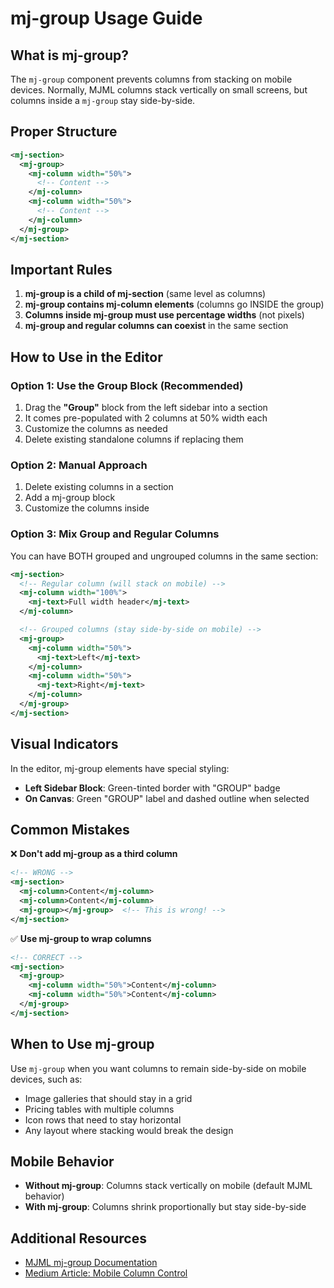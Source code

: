 # mj-group Usage Guide

## What is mj-group?

The `mj-group` component prevents columns from stacking on mobile devices. Normally, MJML columns stack vertically on small screens, but columns inside a `mj-group` stay side-by-side.

## Proper Structure

```xml
<mj-section>
  <mj-group>
    <mj-column width="50%">
      <!-- Content -->
    </mj-column>
    <mj-column width="50%">
      <!-- Content -->
    </mj-column>
  </mj-group>
</mj-section>
```

## Important Rules

1. **mj-group is a child of mj-section** (same level as columns)
2. **mj-group contains mj-column elements** (columns go INSIDE the group)
3. **Columns inside mj-group must use percentage widths** (not pixels)
4. **mj-group and regular columns can coexist** in the same section

## How to Use in the Editor

### Option 1: Use the Group Block (Recommended)
1. Drag the **"Group"** block from the left sidebar into a section
2. It comes pre-populated with 2 columns at 50% width each
3. Customize the columns as needed
4. Delete existing standalone columns if replacing them

### Option 2: Manual Approach
1. Delete existing columns in a section
2. Add a mj-group block
3. Customize the columns inside

### Option 3: Mix Group and Regular Columns
You can have BOTH grouped and ungrouped columns in the same section:

```xml
<mj-section>
  <!-- Regular column (will stack on mobile) -->
  <mj-column width="100%">
    <mj-text>Full width header</mj-text>
  </mj-column>

  <!-- Grouped columns (stay side-by-side on mobile) -->
  <mj-group>
    <mj-column width="50%">
      <mj-text>Left</mj-text>
    </mj-column>
    <mj-column width="50%">
      <mj-text>Right</mj-text>
    </mj-column>
  </mj-group>
</mj-section>
```

## Visual Indicators

In the editor, mj-group elements have special styling:

- **Left Sidebar Block**: Green-tinted border with "GROUP" badge
- **On Canvas**: Green "GROUP" label and dashed outline when selected

## Common Mistakes

❌ **Don't add mj-group as a third column**
```xml
<!-- WRONG -->
<mj-section>
  <mj-column>Content</mj-column>
  <mj-column>Content</mj-column>
  <mj-group></mj-group>  <!-- This is wrong! -->
</mj-section>
```

✅ **Use mj-group to wrap columns**
```xml
<!-- CORRECT -->
<mj-section>
  <mj-group>
    <mj-column width="50%">Content</mj-column>
    <mj-column width="50%">Content</mj-column>
  </mj-group>
</mj-section>
```

## When to Use mj-group

Use `mj-group` when you want columns to remain side-by-side on mobile devices, such as:

- Image galleries that should stay in a grid
- Pricing tables with multiple columns
- Icon rows that need to stay horizontal
- Any layout where stacking would break the design

## Mobile Behavior

- **Without mj-group**: Columns stack vertically on mobile (default MJML behavior)
- **With mj-group**: Columns shrink proportionally but stay side-by-side

## Additional Resources

- [MJML mj-group Documentation](https://documentation.mjml.io/#mj-group)
- [Medium Article: Mobile Column Control](https://medium.com/mjml-making-responsive-email-easy/more-control-over-how-your-columns-display-on-mobile-in-mjml-2-2-0-192f90d33a77)
